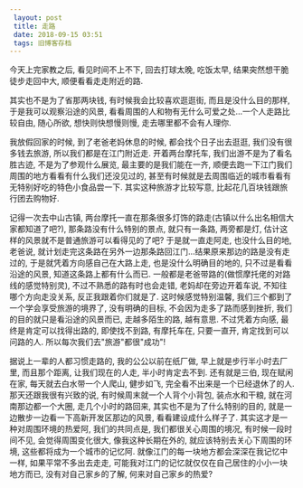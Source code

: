 ```yaml
---
 layout: post
 title: 走路
 date: 2018-09-15 03:51
 tags: 旧博客存档
---
```

今天上完家教之后, 看见时间不上不下, 回去打球太晚, 吃饭太早, 结果突然想干脆徒步走回中大, 顺便看看走走附近的路.



其实也不是为了省那两块钱, 有时候我会比较喜欢逛逛街, 而且是没什么目的那样, 于是我可以观察沿途的风景,
看看周围的人和物有无什么可爱之处...一个人走路比较自由, 随心所欲, 想快则快想慢则慢, 走去哪里都不会有人理你.



我放假回家的时候, 到了老爸老妈休息的时候, 都会找个日子出去逛逛, 我们没有很多钱去旅游, 所以我们都是在江门附近走. 开着两台摩托车,
我们出游不是为了看名胜古迹, 不是为了参观什么展览, 最主要的是我们能在一齐, 顺便去跑一下江门我们周围的地方看看有什么我们还没见过的,
甚至有时候就是去周围临近的城市看看有无特别好吃的特色小食品尝一下. 其实这种旅游才比较写意, 比起花几百块钱跟旅行团去购物好.



记得一次去中山古镇, 两台摩托一直在那条很多灯饰的路走(古镇以什么出名相信大家都知道了吧?), 那条路没有什么特别的景点, 就只有一条路, 两旁都是灯,
估计这样的风景就不是普通旅游可以看得见的了吧? 于是就一直走阿走, 也没什么目的地, 老爸说,
就计划走完这条路在另外一边那条路回江门...结果原来那边的路是没有走过的, 于是就凭着方向感自己在大路上走, 也是没什么明确目的地的,
只不过是看看沿途的风景, 知道这条路上都有什么而已. 一般都是老爸带路的(做惯摩托佬的对路线的感觉特别灵), 不过不熟悉的路有时也会走错,
老妈却在旁边开着车说, 不知往哪个方向走没关系, 反正我跟着你们就是了. 这时候感觉特别温馨, 我们三个都到了一个学会享受旅游的境界了, 没有明确的目标,
不会因为走多了路而感到挫折, 我们的目的就只是看沿途的风景而已, 走越多陌生的路, 越有意思. 不过凭着方向感, 最终是肯定可以找得出路的, 即使找不到路,
有摩托车在, 只要一直开, 肯定找到可以问路的人. 所以每次我们去"旅游"都很"成功"!



据说上一辈的人都习惯走路的, 我的公公以前在纸厂做, 早上就是步行半小时去厂里, 而且那个距离, 让我们现在的人走, 半小时肯定去不到. 还有就是三伯,
现在赋闲在家, 每天就去白水带一个人爬山, 健步如飞, 完全看不出来是一个已经退休了的人. 那天还跟我很有兴致的说, 有时候周末就一个人背个小背包,
装点水和干粮, 就在河南那边都一个大圈, 走几个小时的路回来, 其实也不是为了什么特别的目的, 就是一边散步一边看一下高新开发区那边的风景,
看看建设成什么样子了. 其实这才是一种对周围环境的热爱阿, 我们的共同点是, 我们都很关心周围的境况, 有时候一段时间不见, 会觉得周围变化很大,
像我这种长期在外的, 就应该特别去关心下周围的环境, 这些都将成为一个城市的记忆阿. 就像江门的每一块地方都会深深在我记忆中一样, 如果平常不多出去走走,
可能我对江门的记忆就仅仅在自己居住的小小一块地方而已, 没有对自己家乡的了解, 何来对自己家乡的热爱?





